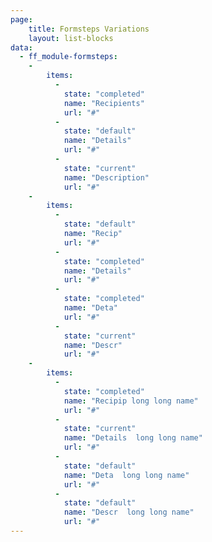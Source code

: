 ```yaml
---
page:
    title: Formsteps Variations
    layout: list-blocks
data:
  - ff_module-formsteps:
    -
        items:
          -
            state: "completed"
            name: "Recipients"
            url: "#"
          -
            state: "default"
            name: "Details"
            url: "#"
          -
            state: "current"
            name: "Description"
            url: "#"  
    -
        items:
          -
            state: "default"
            name: "Recip"
            url: "#"
          -
            state: "completed"
            name: "Details"
            url: "#"
          -
            state: "completed"
            name: "Deta"
            url: "#"
          -
            state: "current"
            name: "Descr"
            url: "#"
    -
        items:
          -
            state: "completed"
            name: "Recipip long long name"
            url: "#"
          -
            state: "current"
            name: "Details  long long name"
            url: "#"
          -
            state: "default"
            name: "Deta  long long name"
            url: "#"
          -
            state: "default"
            name: "Descr  long long name"
            url: "#"
---
```

